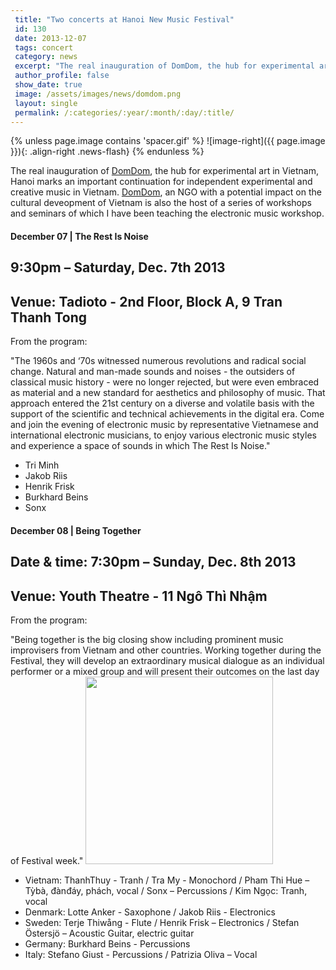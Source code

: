 ```yaml
---
 title: "Two concerts at Hanoi New Music Festival"
 id: 130
 date: 2013-12-07
 tags: concert
 category: news
 excerpt: "The real inauguration of DomDom, the hub for experimental art in Vietnam, Hanoi marks an important continuation for independent experimental and creative music in Vietnam. DomDom, an NGO with a potent..."
 author_profile: false
 show_date: true
 image: /assets/images/news/domdom.png
 layout: single
 permalink: /:categories/:year/:month/:day/:title/
---
```

{% unless page.image contains 'spacer.gif' %}
   ![image-right]({{ page.image }}){: .align-right .news-flash}
{% endunless %}

The real inauguration of <a href="http://domdomhanoi.wordpress.com">DomDom</a>, the hub for experimental art in Vietnam, Hanoi marks an important continuation for independent experimental and creative music in Vietnam. <a href="http://domdomhanoi.wordpress.com">DomDom</a>, an NGO with a potential impact on the cultural deveopment of Vietnam is also the host of a series of workshops and seminars of which I have been teaching the electronic music workshop.<h4>December 07 | The Rest Is Noise</h4>

<h2>9:30pm – Saturday, Dec. 7th 2013</h2>
<h2>Venue: Tadioto - 2nd Floor, Block A, 9 Tran Thanh Tong</h2>

From the program:



"The 1960s and ‘70s witnessed numerous revolutions and radical social change. Natural and man-made sounds and noises - the outsiders of classical music history - were no longer rejected, but were even embraced as material and a new standard for aesthetics and philosophy of music. That approach entered the 21st century on a diverse and volatile basis with the support of the scientific and technical achievements in the digital era. Come and join the evening of electronic music by representative Vietnamese and international electronic musicians, to enjoy various electronic music styles and experience a space of sounds in which The Rest Is Noise."


<ul>
<li>Tri Minh</li>
<li>Jakob Riis</li>
<li>Henrik Frisk</li>
<li>Burkhard Beins</li>
<li>Sonx</li>
</ul>

<h4>December 08 | Being Together</h4>
<h2>Date & time: 7:30pm – Sunday, Dec. 8th 2013</h2>
<h2>Venue: Youth Theatre - 11 Ngô Thì Nh&#7853;m</h2>

From the program:



"Being together is the big closing show including prominent music improvisers from Vietnam and other countries. Working together during the Festival, they will develop an extraordinary musical dialogue as an individual performer or a mixed group and will present their outcomes on the last day of Festival week."
<img src="bilder/news/hanoi-dec2013.jpg" width="300px"></img>

<ul>
<li>Vietnam: ThanhThuy - Tranh / Tra My - Monochord / Pham Thi Hue – T&#7923;bà, &#273;àn&#273;áy, phách, vocal / Sonx – Percussions / Kim Ng&#7885;c: Tranh, vocal </li>
<li>Denmark: Lotte Anker - Saxophone / Jakob Riis - Electronics </li>
<li>Sweden: Terje Thiwång - Flute / Henrik Frisk – Electronics / Stefan Östersjö – Acoustic Guitar, electric guitar </li>
<li>Germany: Burkhard Beins - Percussions </li>
<li>Italy: Stefano Giust - Percussions / Patrizia Oliva – Vocal</li>
</ul>

